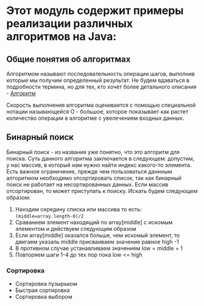 # Этот модуль содержит примеры реализации различных алгоритмов на Java:

## Общие понятия об алгоритмах
Алгоритмом называют последовательность операции шагов, выполнив которые мы получим определенный результат. Не будем вдаваться в подробности термина, но для тех, кто хочет более детального описания - [Алгоритм](https://ru.wikipedia.org/wiki/%D0%90%D0%BB%D0%B3%D0%BE%D1%80%D0%B8%D1%82%D0%BC)

Скорость выполнения алгоритма оценивается с помощью специальной нотации называющейся О - большое, которое показывает как растет количество операции в алгоритме с увелечением входных данных.

## Бинарный поиск
Бинарный поиск - из названия уже понятно, что это алгоритм для поиска. Суть данного алгоритма заключается в следующем: допустим, у нас массив, в который нам нужно найти индекс какого-то элемента. Есть важное ограничение, прежде чем пользоваться даннным алгоритмом необходимо отсортировать список, так как бинарный поиск не работает на несортированных данных. Если массив отсортирован, то может приступать к поиску. Искать будем следующем образом:
1. Находим середину списка или массива то есть: ```(middle=array.length-0)/2```
2. Сраванием элемент находящий по array[middle] с искомым элементом и действуем следующим образом
3. Если array[middle] оказался больше, чем искомый элемент, то двигаем указаль middle присваиваем значение равное high -1
4. В противном случае устанавливаем значением low = middle + 1
5. Повторяем шаги 1-4 до тех пор пока low <= high



### Сортировка
* Сортировка пузырьком
* Быстрая сортировка
* Сортировка выбором

